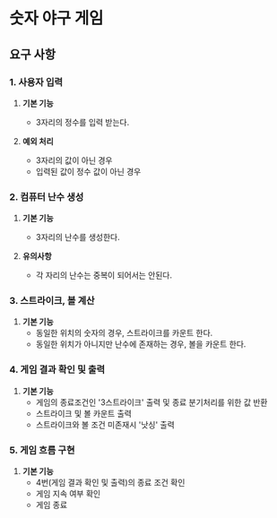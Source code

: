 # 숫자 야구 게임

## 요구 사항

### 1. 사용자 입력

1. __기본 기능__  
   - 3자리의 정수를 입력 받는다.
  

2. __예외 처리__
   - 3자리의 값이 아닌 경우
   - 입력된 값이 정수 값이 아닌 경우 


### 2. 컴퓨터 난수 생성

1. __기본 기능__
   - 3자리의 난수를 생성한다.


2. __유의사항__  
    - 각 자리의 난수는 중복이 되어서는 안된다. 
    
### 3. 스트라이크, 볼 계산

1. __기본 기능__
   - 동일한 위치의 숫자의 경우, 스트라이크를 카운트 한다.
   - 동일한 위치가 아니지만 난수에 존재하는 경우, 볼을 카운트 한다.


### 4. 게임 결과 확인 및 출력

1. __기본 기능__
    - 게임의 종료조건인 '3스트라이크' 출력 및 종료 분기처리를 위한 값 반환
    - 스트라이크 및 볼 카운트 출력
    - 스트라이크와 볼 조건 미존재시 '낫싱' 출력


### 5. 게임 흐름 구현

1. __기본 기능__
   - 4번(게임 결과 확인 및 출력)의 종료 조건 확인
   - 게임 지속 여부 확인
   - 게임 종료
